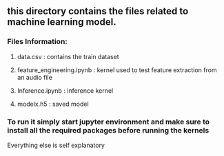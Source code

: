## this directory contains the files related to machine learning model.

### Files Information:

1. data.csv : contains the train dataset

2.  feature_engineering.ipynb : kernel used to test feature extraction from an audio file

3. Inference.ipynb : inference kernel

4. modelx.h5 : saved model


### To run it simply start jupyter environment and make sure to install all the required packages before running the kernels

Everything else is self explanatory
